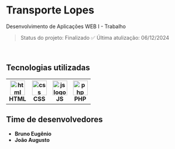 # Transporte Lopes
Desenvolvimento de Aplicações WEB I - Trabalho

> Status do projeto: Finalizado ✅
> Última atulização: 06/12/2024

<br>

## Tecnologias utilizadas
<table>
  <tr>
    <th><img src="https://github.com/user-attachments/assets/8edb4869-587e-475d-a5be-b9f100c188d6" height="40" alt="html logo"  /><br>HTML</th>
    <th><img src="https://github.com/user-attachments/assets/4eeeaa0d-4b9e-4be5-9360-fd2d906a72c4" height="40" alt="css logo"  /><br>CSS</th>
    <th><img src="https://github.com/user-attachments/assets/fe876618-16bf-4b3b-b51e-b968265b4273" height="40" alt="js logo"  /><br>JS</th>
    <th><img src="https://github.com/user-attachments/assets/89b025f0-e8b0-4a51-829a-4f2de2402937" height="40" alt="php logo"  /><br>PHP</th>
  </tr>
</table>

## Time de desenvolvedores
- **Bruno Eugênio**
- **João Augusto**
